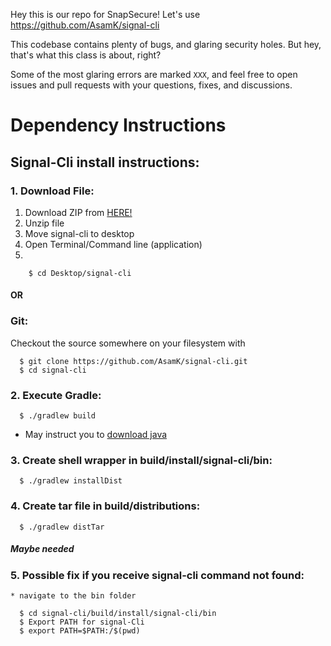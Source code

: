 Hey this is our repo for SnapSecure! Let's use https://github.com/AsamK/signal-cli

This codebase contains plenty of bugs, and glaring security holes. But hey, that's what this class is about, right?

Some of the most glaring errors are marked `XXX`, and feel free to open issues and pull requests with your questions, fixes, and discussions.


# Dependency Instructions

## Signal-Cli install instructions:

### 1. Download File:

  1. Download ZIP from [HERE!](https://github.com/AsamK/signal-cli)
  2. Unzip file
  3. Move signal-cli to desktop
  4. Open Terminal/Command line (application)
  5.
  

        $ cd Desktop/signal-cli

#### OR

### Git:
  Checkout the source somewhere on your filesystem with

      $ git clone https://github.com/AsamK/signal-cli.git
      $ cd signal-cli

### 2. Execute Gradle:

      $ ./gradlew build

  - May instruct you to [download java](http://www.oracle.com/technetwork/java/javase/downloads/jdk10-downloads-4416644.html)

### 3. Create shell wrapper in build/install/signal-cli/bin:

      $ ./gradlew installDist

### 4. Create tar file in build/distributions:

      $ ./gradlew distTar

##### Maybe needed

### 5. Possible fix if you receive signal-cli command not found:
    * navigate to the bin folder

      $ cd signal-cli/build/install/signal-cli/bin
      $ Export PATH for signal-Cli
      $ export PATH=$PATH:/$(pwd)
